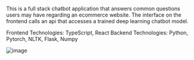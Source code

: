 This is a full stack chatbot application that answers common questions users may have regarding an ecommerce website. The interface on the frontend calls an api that accesses a trained deep learning chatbot model.

Frontend Technologies: TypeScript, React
Backend Technologies: Python, Pytorch, NLTK, Flask, Numpy

![image](https://github.com/schen5632/ChatBot/assets/93620334/2a6f3eac-120f-4c91-a9ab-89284f530ad9)
